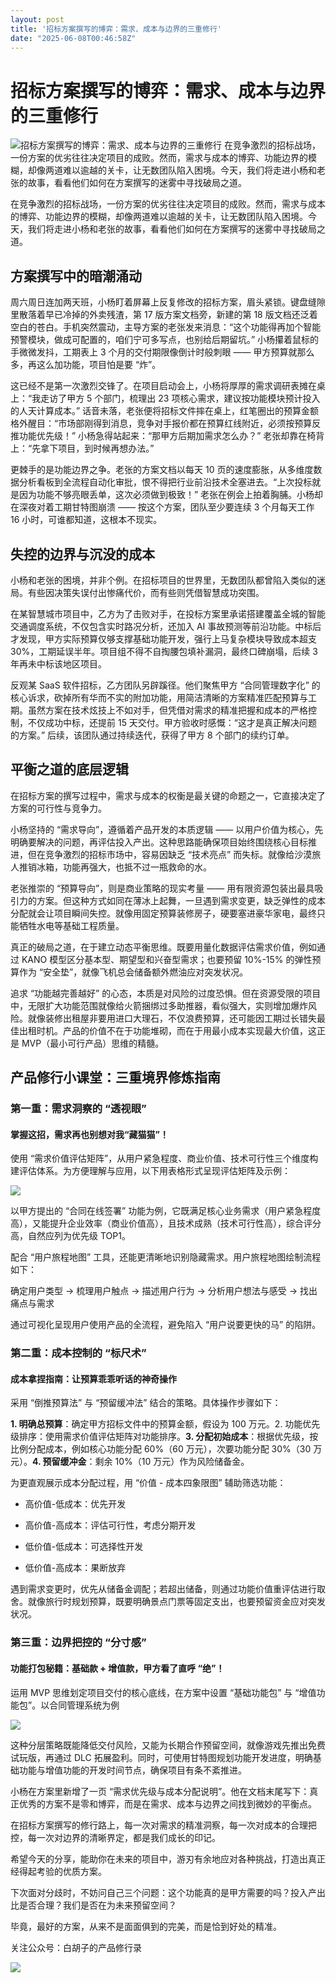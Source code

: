 ```yaml
---
layout: post
title: '招标方案撰写的博弈：需求、成本与边界的三重修行'
date: "2025-06-08T00:46:58Z"
---
```

招标方案撰写的博弈：需求、成本与边界的三重修行
=======================

![招标方案撰写的博弈：需求、成本与边界的三重修行](https://img2024.cnblogs.com/blog/43860/202506/43860-20250607084232359-1478674657.png) 在竞争激烈的招标战场，一份方案的优劣往往决定项目的成败。然而，需求与成本的博弈、功能边界的模糊，却像两道难以逾越的关卡，让无数团队陷入困境。今天，我们将走进小杨和老张的故事，看看他们如何在方案撰写的迷雾中寻找破局之道。

在竞争激烈的招标战场，一份方案的优劣往往决定项目的成败。然而，需求与成本的博弈、功能边界的模糊，却像两道难以逾越的关卡，让无数团队陷入困境。今天，我们将走进小杨和老张的故事，看看他们如何在方案撰写的迷雾中寻找破局之道。

方案撰写中的暗潮涌动
----------

周六周日连加两天班，小杨盯着屏幕上反复修改的招标方案，眉头紧锁。键盘缝隙里散落着早已冷掉的外卖残渣，第 17 版方案文档旁，新建的第 18 版文档还泛着空白的苍白。手机突然震动，主导方案的老张发来消息：“这个功能得再加个智能预警模块，做成可配置的，咱们宁可多写点，也别给后期留坑。” 小杨攥着鼠标的手微微发抖，工期表上 3 个月的交付期限像倒计时般刺眼 —— 甲方预算就那么多，再这么加功能，项目怕是要 “炸”。

这已经不是第一次激烈交锋了。在项目启动会上，小杨将厚厚的需求调研表摊在桌上：“我走访了甲方 5 个部门，梳理出 23 项核心需求，建议按功能模块预计投入的人天计算成本。” 话音未落，老张便将招标文件摔在桌上，红笔圈出的预算金额格外醒目：“市场部刚得到消息，竞争对手报价都在预算红线附近，必须按预算反推功能优先级！” 小杨急得站起来：“那甲方后期加需求怎么办？” 老张却靠在椅背上：“先拿下项目，到时候再想办法。”

更棘手的是功能边界之争。老张的方案文档以每天 10 页的速度膨胀，从多维度数据分析看板到全流程自动化审批，恨不得把行业前沿技术全塞进去。“上次投标就是因为功能不够亮眼丢单，这次必须做到极致！” 老张在例会上拍着胸脯。小杨却在深夜对着工期甘特图崩溃 —— 按这个方案，团队至少要连续 3 个月每天工作 16 小时，可谁都知道，这根本不现实。

失控的边界与沉没的成本
-----------

小杨和老张的困境，并非个例。在招标项目的世界里，无数团队都曾陷入类似的迷局。有些因决策失误付出惨痛代价，而有些则凭借智慧成功突围。

在某智慧城市项目中，乙方为了击败对手，在投标方案里承诺搭建覆盖全城的智能交通调度系统，不仅包含实时路况分析，还加入 AI 事故预测等前沿功能。中标后才发现，甲方实际预算仅够支撑基础功能开发，强行上马复杂模块导致成本超支 30%，工期延误半年。项目组不得不自掏腰包填补漏洞，最终口碑崩塌，后续 3 年再未中标该地区项目。

反观某 SaaS 软件招标，乙方团队另辟蹊径。他们聚焦甲方 “合同管理数字化” 的核心诉求，砍掉所有华而不实的附加功能，用简洁清晰的方案精准匹配预算与工期。虽然方案在技术炫技上不如对手，但凭借对需求的精准把握和成本的严格控制，不仅成功中标，还提前 15 天交付。甲方验收时感慨：“这才是真正解决问题的方案。” 后续，该团队通过持续迭代，获得了甲方 8 个部门的续约订单。

平衡之道的底层逻辑
---------

在招标方案的撰写过程中，需求与成本的权衡是最关键的命题之一，它直接决定了方案的可行性与竞争力。

小杨坚持的 “需求导向”，遵循着产品开发的本质逻辑 —— 以用户价值为核心，先明确要解决的问题，再评估投入产出。这种思路能确保项目始终围绕核心目标推进，但在竞争激烈的招标市场中，容易因缺乏 “技术亮点” 而失标。就像给沙漠旅人推销冰箱，功能再强大，也抵不过一瓶救命的水。

老张推崇的 “预算导向”，则是商业策略的现实考量 —— 用有限资源包装出最具吸引力的方案。但这种方式如同在薄冰上起舞，一旦遇到需求变更，缺乏弹性的成本分配就会让项目瞬间失控。就像用固定预算装修房子，硬要塞进豪华家电，最终只能牺牲水电等基础工程质量。

真正的破局之道，在于建立动态平衡思维。既要用量化数据评估需求价值，例如通过 KANO 模型区分基本型、期望型和兴奋型需求；也要预留 10%-15% 的弹性预算作为 “安全垫”，就像飞机总会储备额外燃油应对突发状况。

追求 “功能越完善越好” 的心态，本质是对风险的过度恐惧。但在资源受限的项目中，无限扩大功能范围就像给火箭捆绑过多助推器，看似强大，实则增加爆炸风险。就像装修出租屋非要用进口大理石，不仅浪费预算，还可能因工期过长错失最佳出租时机。产品的价值不在于功能堆砌，而在于用最小成本实现最大价值，这正是 MVP（最小可行产品）思维的精髓。

产品修行小课堂：三重境界修炼指南
----------------

### 第一重：需求洞察的 “透视眼”

#### 掌握这招，需求再也别想对我“藏猫猫”！

使用 “需求价值评估矩阵”，从用户紧急程度、商业价值、技术可行性三个维度构建评估体系。为方便理解与应用，以下用表格形式呈现评估矩阵及示例：

![](https://img2024.cnblogs.com/blog/43860/202506/43860-20250607084508333-1429971854.webp)

以甲方提出的 “合同在线签署” 功能为例，它既满足核心业务需求（用户紧急程度高），又能提升企业效率（商业价值高），且技术成熟（技术可行性高），综合评分高，自然应列为优先级 TOP1。

配合 “用户旅程地图” 工具，还能更清晰地识别隐藏需求。用户旅程地图绘制流程如下：

确定用户类型 → 梳理用户触点 → 描述用户行为 → 分析用户想法与感受 → 找出痛点与需求

通过可视化呈现用户使用产品的全流程，避免陷入 “用户说要更快的马” 的陷阱。

### 第二重：成本控制的 “标尺术”

#### 成本拿捏指南：让预算乖乖听话的神奇操作

采用 “倒推预算法” 与 “预留缓冲法” 结合的策略。具体操作步骤如下：

**1\. 明确总预算**：确定甲方招标文件中的预算金额，假设为 100 万元。2\. 功能优先级排序：使用需求价值评估矩阵对功能排序。**3\. 分配初始成本**：根据优先级，按比例分配成本，例如核心功能分配 60%（60 万元），次要功能分配 30%（30 万元）。**4\. 预留缓冲金**：剩余 10%（10 万元）作为风险储备金。

为更直观展示成本分配过程，用 “价值 - 成本四象限图” 辅助筛选功能：

*   高价值-低成本：优先开发
    
*   高价值-高成本：评估可行性，考虑分期开发
    
*   低价值-低成本：可选择性开发
    
*   低价值-高成本：果断放弃
    

遇到需求变更时，优先从储备金调配；若超出储备，则通过功能价值重评估进行取舍。就像旅行时规划预算，既要明确景点门票等固定支出，也要预留资金应对突发状况。

### 第三重：边界把控的 “分寸感”

#### 功能打包秘籍：基础款 + 增值款，甲方看了直呼 “绝”！

运用 MVP 思维划定项目交付的核心底线，在方案中设置 “基础功能包” 与 “增值功能包”。以合同管理系统为例

![](https://img2024.cnblogs.com/blog/43860/202506/43860-20250607084523629-1182730880.webp)

这种分层策略既能降低交付风险，又能为长期合作预留空间，就像游戏先推出免费试玩版，再通过 DLC 拓展盈利。同时，可使用甘特图规划功能开发进度，明确基础功能与增值功能的开发时间节点，确保项目有条不紊推进。

小杨在方案里新增了一页 “需求优先级与成本分配说明”。他在文档末尾写下：真正优秀的方案不是零和博弈，而是在需求、成本与边界之间找到微妙的平衡点。

在招标方案撰写的修行路上，每一次对需求的精准洞察，每一次对成本的合理把控，每一次对边界的清晰界定，都是我们成长的印记。

希望今天的分享，能助你在未来的项目中，游刃有余地应对各种挑战，打造出真正经得起考验的优质方案。

下次面对分歧时，不妨问自己三个问题：这个功能真的是甲方需要的吗？投入产出比是否合理？我们是否在为未来预留空间？

毕竟，最好的方案，从来不是面面俱到的完美，而是恰到好处的精准。

关注公众号：白胡子的产品修行录

![](https://img2024.cnblogs.com/blog/43860/202506/43860-20250607084150771-1613968295.jpg)